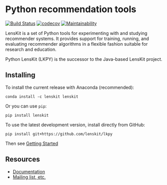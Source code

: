 # Python recommendation tools

[![Build Status](https://dev.azure.com/md0553/md/_apis/build/status/lenskit.lkpy)](https://dev.azure.com/md0553/md/_build/latest?definitionId=1)
[![codecov](https://codecov.io/gh/lenskit/lkpy/branch/master/graph/badge.svg)](https://codecov.io/gh/lenskit/lkpy)
[![Maintainability](https://api.codeclimate.com/v1/badges/c02098c161112e19c148/maintainability)](https://codeclimate.com/github/lenskit/lkpy/maintainability)

LensKit is a set of Python tools for experimenting with and studying recommender
systems.  It provides support for training, running, and evaluating recommender
algorithms in a flexible fashion suitable for research and education.

Python LensKit (LKPY) is the successor to the Java-based LensKit project.

## Installing

To install the current release with Anaconda (recommended):

    conda install -c lenskit lenskit

Or you can use `pip`:

    pip install lenskit

To use the latest development version, install directly from GitHub:

    pip install git+https://github.com/lenskit/lkpy

Then see [Getting Started](https://lkpy.lenskit.org/en/latest/quickstart.html)

## Resources

- [Documentation](https://lkpy.lenskit.org)
- [Mailing list, etc.](https://lenskit.org/connect)
